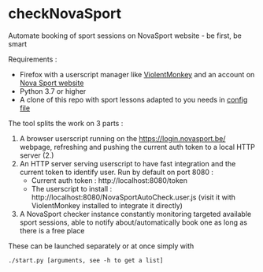 # checkNovaSport
Automate booking of sport sessions on NovaSport website - be first, be smart

Requirements :
- Firefox with a userscript manager like [ViolentMonkey](https://violentmonkey.github.io/) and an account on [Nova Sport website](https://login.novasport.be/)
- Python 3.7 or higher
- A clone of this repo with sport lessons adapted to you needs in [config file](./config.json)

The tool splits the work on 3 parts :
1. A browser userscript running on the https://login.novasport.be/ webpage, refreshing and pushing the current auth token to a local HTTP server (2.)
2. An HTTP server serving userscript to have fast integration and the current token to identify user. Run by default on port 8080 :
   - Current auth token : http://localhost:8080/token
   - The userscript to install : http://localhost:8080/NovaSportAutoCheck.user.js (visit it with ViolentMonkey installed to integrate it directly)
3. A NovaSport checker instance constantly monitoring targeted available sport sessions, able to notify about/automatically book one as long as there is a free place

These can be launched separately or at once simply with
```
./start.py [arguments, see -h to get a list]
```
